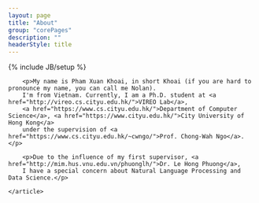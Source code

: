 ```yaml
---
layout: page
title: "About"
group: "corePages"
description: ""
headerStyle: title
---
```

{% include JB/setup %}

<div class="row justify-center">
	<article class="col-lg-8 col-md-10 col-12">

		<p>My name is Pham Xuan Khoai, in short Khoai (if you are hard to pronounce my name, you can call me Nolan). 
		I'm from Vietnam. Currently, I am a Ph.D. student at <a href="http://vireo.cs.cityu.edu.hk/">VIREO Lab</a>, 
		<a href="https://www.cs.cityu.edu.hk/">Department of Computer Science</a>, <a href="https://www.cityu.edu.hk/">City University of Hong Kong</a> 
		under the supervision of <a href="https://www.cs.cityu.edu.hk/~cwngo/">Prof. Chong-Wah Ngo</a>.</p>
		
		<p>Due to the influence of my first supervisor, <a href="http://mim.hus.vnu.edu.vn/phuonglh/">Dr. Le Hong Phuong</a>, 
		I have a special concern about Natural Language Processing and Data Science.</p>

	</article>

</div>
